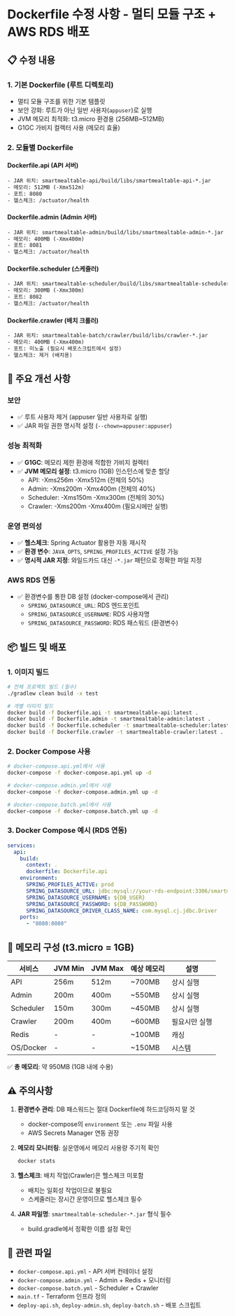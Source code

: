 # Dockerfile 수정 사항 - 멀티 모듈 구조 + AWS RDS 배포

## 📋 수정 내용

### 1. **기본 Dockerfile** (루트 디렉토리)
- 멀티 모듈 구조를 위한 기본 템플릿
- 보안 강화: 루트가 아닌 일반 사용자(`appuser`)로 실행
- JVM 메모리 최적화: t3.micro 환경용 (256MB~512MB)
- G1GC 가비지 컬렉터 사용 (메모리 효율)

### 2. **모듈별 Dockerfile**

#### Dockerfile.api (API 서버)
```dockerfile
- JAR 위치: smartmealtable-api/build/libs/smartmealtable-api-*.jar
- 메모리: 512MB (-Xmx512m)
- 포트: 8080
- 헬스체크: /actuator/health
```

#### Dockerfile.admin (Admin 서버)
```dockerfile
- JAR 위치: smartmealtable-admin/build/libs/smartmealtable-admin-*.jar
- 메모리: 400MB (-Xmx400m)
- 포트: 8081
- 헬스체크: /actuator/health
```

#### Dockerfile.scheduler (스케줄러)
```dockerfile
- JAR 위치: smartmealtable-scheduler/build/libs/smartmealtable-scheduler-*.jar
- 메모리: 300MB (-Xmx300m)
- 포트: 8082
- 헬스체크: /actuator/health
```

#### Dockerfile.crawler (배치 크롤러)
```dockerfile
- JAR 위치: smartmealtable-batch/crawler/build/libs/crawler-*.jar
- 메모리: 400MB (-Xmx400m)
- 포트: 미노출 (필요시 배포스크립트에서 설정)
- 헬스체크: 제거 (배치용)
```

## 🔑 주요 개선 사항

### 보안
- ✅ 루트 사용자 제거 (appuser 일반 사용자로 실행)
- ✅ JAR 파일 권한 명시적 설정 (`--chown=appuser:appuser`)

### 성능 최적화
- ✅ **G1GC**: 메모리 제한 환경에 적합한 가비지 컬렉터
- ✅ **JVM 메모리 설정**: t3.micro (1GB) 인스턴스에 맞춘 할당
  - API: -Xms256m -Xmx512m (전체의 50%)
  - Admin: -Xms200m -Xmx400m (전체의 40%)
  - Scheduler: -Xms150m -Xmx300m (전체의 30%)
  - Crawler: -Xms200m -Xmx400m (필요시에만 실행)

### 운영 편의성
- ✅ **헬스체크**: Spring Actuator 활용한 자동 재시작
- ✅ **환경 변수**: `JAVA_OPTS`, `SPRING_PROFILES_ACTIVE` 설정 가능
- ✅ **명시적 JAR 지정**: 와일드카드 대신 `-*.jar` 패턴으로 정확한 파일 지정

### AWS RDS 연동
- ✅ 환경변수를 통한 DB 설정 (docker-compose에서 관리)
  - `SPRING_DATASOURCE_URL`: RDS 엔드포인트
  - `SPRING_DATASOURCE_USERNAME`: RDS 사용자명
  - `SPRING_DATASOURCE_PASSWORD`: RDS 패스워드 (환경변수)

## 📦 빌드 및 배포

### 1. 이미지 빌드
```bash
# 전체 프로젝트 빌드 (필수)
./gradlew clean build -x test

# 개별 이미지 빌드
docker build -f Dockerfile.api -t smartmealtable-api:latest .
docker build -f Dockerfile.admin -t smartmealtable-admin:latest .
docker build -f Dockerfile.scheduler -t smartmealtable-scheduler:latest .
docker build -f Dockerfile.crawler -t smartmealtable-crawler:latest .
```

### 2. Docker Compose 사용
```bash
# docker-compose.api.yml에서 사용
docker-compose -f docker-compose.api.yml up -d

# docker-compose.admin.yml에서 사용
docker-compose -f docker-compose.admin.yml up -d

# docker-compose.batch.yml에서 사용
docker-compose -f docker-compose.batch.yml up -d
```

### 3. Docker Compose 예시 (RDS 연동)
```yaml
services:
  api:
    build:
      context: .
      dockerfile: Dockerfile.api
    environment:
      SPRING_PROFILES_ACTIVE: prod
      SPRING_DATASOURCE_URL: jdbc:mysql://your-rds-endpoint:3306/smartmeal
      SPRING_DATASOURCE_USERNAME: ${DB_USER}
      SPRING_DATASOURCE_PASSWORD: ${DB_PASSWORD}
      SPRING_DATASOURCE_DRIVER_CLASS_NAME: com.mysql.cj.jdbc.Driver
    ports:
      - "8080:8080"
```

## 🚀 메모리 구성 (t3.micro = 1GB)

| 서비스 | JVM Min | JVM Max | 예상 메모리 | 설명 |
|--------|---------|---------|-----------|------|
| API | 256m | 512m | ~700MB | 상시 실행 |
| Admin | 200m | 400m | ~550MB | 상시 실행 |
| Scheduler | 150m | 300m | ~450MB | 상시 실행 |
| Crawler | 200m | 400m | ~600MB | 필요시만 실행 |
| Redis | - | - | ~100MB | 캐싱 |
| OS/Docker | - | - | ~150MB | 시스템 |

✅ **총 메모리**: 약 950MB (1GB 내에 수용)

## ⚠️ 주의사항

1. **환경변수 관리**: DB 패스워드는 절대 Dockerfile에 하드코딩하지 말 것
   - docker-compose의 `environment` 또는 `.env` 파일 사용
   - AWS Secrets Manager 연동 권장

2. **메모리 모니터링**: 실운영에서 메모리 사용량 주기적 확인
   ```bash
   docker stats
   ```

3. **헬스체크**: 배치 작업(Crawler)은 헬스체크 미포함
   - 배치는 일회성 작업이므로 불필요
   - 스케줄러는 장시간 운영이므로 헬스체크 필수

4. **JAR 파일명**: `smartmealtable-scheduler-*.jar` 형식 필수
   - build.gradle에서 정확한 이름 설정 확인

## 🔗 관련 파일

- `docker-compose.api.yml` - API 서버 컨테이너 설정
- `docker-compose.admin.yml` - Admin + Redis + 모니터링
- `docker-compose.batch.yml` - Scheduler + Crawler
- `main.tf` - Terraform 인프라 정의
- `deploy-api.sh`, `deploy-admin.sh`, `deploy-batch.sh` - 배포 스크립트
